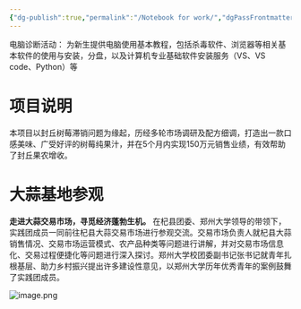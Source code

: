 ```yaml
---
{"dg-publish":true,"permalink":"/Notebook for work/","dgPassFrontmatter":true,"created":"2024-07-11T20:57:00.333+08:00","updated":"2024-07-19T15:23:52.081+08:00"}
---
```




电脑诊断活动：
为新生提供电脑使用基本教程，包括杀毒软件、浏览器等相关基本软件的使用与安装，分盘，以及计算机专业基础软件安装服务（VS、VS code、Python）等

# 项目说明
本项目以封丘树莓滞销问题为缘起，历经多轮市场调研及配方细调，打造出一款口感美味、广受好评的树莓纯果汁，并在5个月内实现150万元销售业绩，有效帮助了封丘果农增收。

# 大蒜基地参观
**走进大蒜交易市场，寻觅经济蓬勃生机。** 在杞县团委、郑州大学领导的带领下，实践团成员一同前往杞县大蒜交易市场进行参观交流。交易市场负责人就杞县大蒜销售情况、交易市场运营模式、农产品种类等问题进行讲解，并对交易市场信息化、交易过程便捷化等问题进行深入探讨。郑州大学校团委副书记张书记就青年扎根基层、助力乡村振兴提出许多建设性意见，以郑州大学历年优秀青年的案例鼓舞了实践团成员。

![image.png](https://anyulin-1327793486.cos.ap-beijing.myqcloud.com/20240719144625.png)
